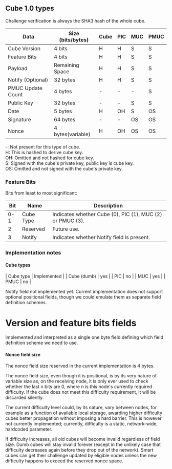 ## Cube 1.0 types
Challenge verification is always the SHA3 hash of the whole cube.

| Data               | Size (bits/bytes) | Cube | PIC | MUC | PMUC |
|--------------------|-------------------|------|-----|-----|------|
| Cube Version       | 4 bits            | H    | H   | S   | S    |
| Feature Bits       | 4 bits            | H    | H   | S   | S    |
| Payload            | Remaining Space   | H    | H   | S   | S    |
| Notify (Optional)  | 32 bytes          | H    | H   | S   | S    |
| PMUC Update Count  | 4 bytes           | -    | -   | -   | S    |
| Public Key         | 32 bytes          | -    | -   | S   | S    |
| Date               | 5 bytes           | H    | OH  | S   | OS   |
| Signature          | 64 bytes          | -    | -   | OS  | OS   |
| Nonce              | 4 bytes(variable) | H    | OH  | OS  | OS   |

-: Not present for this type of cube.<br>
H: This is hashed to derive cube key.<br>
OH: Omitted and not hashed for cube key.<br>
S: Signed with the cube's private key, public key is cube key.<br>
OS: Omitted and not signed with the cube's private key.

### Feature Bits
Bits from least to most significant:

| Bit | Name      | Description |
|-----|-----------|------------------------------------------------------------|
| 0-1 | Cube Type | Indicates whether Cube (0), PIC (1), MUC (2) or PMUC (3).  |
| 2   | Reserved  | Future use.                                                |
| 3   | Notify    | Indicates whether Notify field is present.                 |

### Implementation notes
#### Cube types
| Cube type   | Implemented |
| Cube (dumb) | yes         |
| PIC         | no          |
| MUC         | yes         |
| PMUC        | no          |

Notify field not implemented yet.
Current implementation does not support optional positional fields, though we
could emulate them as separate field definition schemes.

# Version and feature bits fields
Implemented and interpreted as a single one byte field defining which field
definition scheme we need to use.

#### Nonce field size
The nonce field size reserved in the current implementation is 4 bytes.

The nonce field size, even though it is positional, is by its very nature of
variable size as, on the receiving node, it is only ever used to check whether
the last n bits are 0, where n is this node's currently required difficulty. If
the cube does not meet this difficulty requirement, it will be discarded
silently.

The current difficulty level could, by its nature, vary between nodes, for
example as a function of available local storage, awarding higher difficulty
cubes better propagation without imposing a hard barrier.
This is however not currently implemented;
currently, difficulty is a static, network-wide, hardcoded parameter.

If difficulty increases, all old cubes will become invalid regardless of field
size. Dumb cubes will stay invalid forever (except in the unlikely case that
difficulty decreases again before they drop out of the network). Smart cubes can
get their challenge updated by eligible nodes unless the new difficulty happens
to exceed the reserved nonce space.
